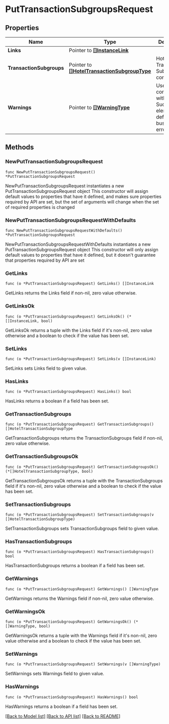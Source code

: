 # PutTransactionSubgroupsRequest

## Properties

Name | Type | Description | Notes
------------ | ------------- | ------------- | -------------
**Links** | Pointer to [**[]InstanceLink**](InstanceLink.md) |  | [optional] 
**TransactionSubgroups** | Pointer to [**[]HotelTransactionSubgroupType**](HotelTransactionSubgroupType.md) | Hotel&#39;s Transaction Subgroup configuration. | [optional] 
**Warnings** | Pointer to [**[]WarningType**](WarningType.md) | Used in conjunction with the Success element to define a business error. | [optional] 

## Methods

### NewPutTransactionSubgroupsRequest

`func NewPutTransactionSubgroupsRequest() *PutTransactionSubgroupsRequest`

NewPutTransactionSubgroupsRequest instantiates a new PutTransactionSubgroupsRequest object
This constructor will assign default values to properties that have it defined,
and makes sure properties required by API are set, but the set of arguments
will change when the set of required properties is changed

### NewPutTransactionSubgroupsRequestWithDefaults

`func NewPutTransactionSubgroupsRequestWithDefaults() *PutTransactionSubgroupsRequest`

NewPutTransactionSubgroupsRequestWithDefaults instantiates a new PutTransactionSubgroupsRequest object
This constructor will only assign default values to properties that have it defined,
but it doesn't guarantee that properties required by API are set

### GetLinks

`func (o *PutTransactionSubgroupsRequest) GetLinks() []InstanceLink`

GetLinks returns the Links field if non-nil, zero value otherwise.

### GetLinksOk

`func (o *PutTransactionSubgroupsRequest) GetLinksOk() (*[]InstanceLink, bool)`

GetLinksOk returns a tuple with the Links field if it's non-nil, zero value otherwise
and a boolean to check if the value has been set.

### SetLinks

`func (o *PutTransactionSubgroupsRequest) SetLinks(v []InstanceLink)`

SetLinks sets Links field to given value.

### HasLinks

`func (o *PutTransactionSubgroupsRequest) HasLinks() bool`

HasLinks returns a boolean if a field has been set.

### GetTransactionSubgroups

`func (o *PutTransactionSubgroupsRequest) GetTransactionSubgroups() []HotelTransactionSubgroupType`

GetTransactionSubgroups returns the TransactionSubgroups field if non-nil, zero value otherwise.

### GetTransactionSubgroupsOk

`func (o *PutTransactionSubgroupsRequest) GetTransactionSubgroupsOk() (*[]HotelTransactionSubgroupType, bool)`

GetTransactionSubgroupsOk returns a tuple with the TransactionSubgroups field if it's non-nil, zero value otherwise
and a boolean to check if the value has been set.

### SetTransactionSubgroups

`func (o *PutTransactionSubgroupsRequest) SetTransactionSubgroups(v []HotelTransactionSubgroupType)`

SetTransactionSubgroups sets TransactionSubgroups field to given value.

### HasTransactionSubgroups

`func (o *PutTransactionSubgroupsRequest) HasTransactionSubgroups() bool`

HasTransactionSubgroups returns a boolean if a field has been set.

### GetWarnings

`func (o *PutTransactionSubgroupsRequest) GetWarnings() []WarningType`

GetWarnings returns the Warnings field if non-nil, zero value otherwise.

### GetWarningsOk

`func (o *PutTransactionSubgroupsRequest) GetWarningsOk() (*[]WarningType, bool)`

GetWarningsOk returns a tuple with the Warnings field if it's non-nil, zero value otherwise
and a boolean to check if the value has been set.

### SetWarnings

`func (o *PutTransactionSubgroupsRequest) SetWarnings(v []WarningType)`

SetWarnings sets Warnings field to given value.

### HasWarnings

`func (o *PutTransactionSubgroupsRequest) HasWarnings() bool`

HasWarnings returns a boolean if a field has been set.


[[Back to Model list]](../README.md#documentation-for-models) [[Back to API list]](../README.md#documentation-for-api-endpoints) [[Back to README]](../README.md)


